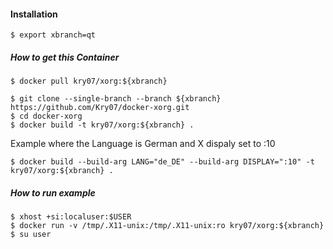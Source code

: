 #### Installation
```
$ export xbranch=qt
```

##### How to get this Container
```
$ docker pull kry07/xorg:${xbranch}
```

```
$ git clone --single-branch --branch ${xbranch} https://github.com/Kry07/docker-xorg.git
$ cd docker-xorg
$ docker build -t kry07/xorg:${xbranch} .
```

Example where the Language is German and X dispaly set to :10
```
$ docker build --build-arg LANG="de_DE" --build-arg DISPLAY=":10" -t kry07/xorg:${xbranch} .
```

##### How to run example
```
$ xhost +si:localuser:$USER
$ docker run -v /tmp/.X11-unix:/tmp/.X11-unix:ro kry07/xorg:${xbranch}
$ su user
```
